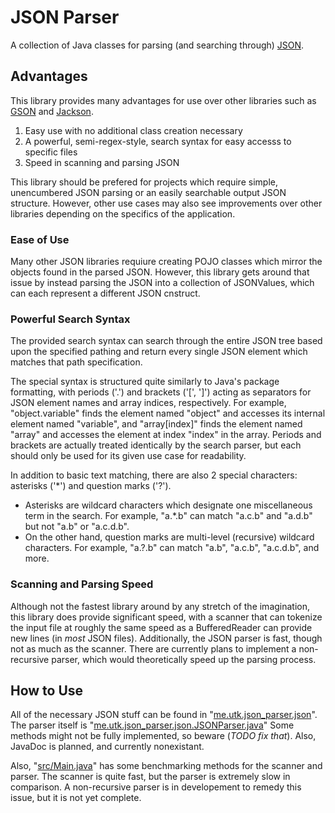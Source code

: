 # JSON Parser
A collection of Java classes for parsing (and searching through) [JSON](https://www.json.org/json-en.html).

## Advantages
This library provides many advantages for use over other libraries such as [GSON](https://github.com/google/gson) and [Jackson](https://github.com/FasterXML/jackson).

1. Easy use with no additional class creation necessary
2. A powerful, semi-regex-style, search syntax for easy accesss to specific files
3. Speed in scanning and parsing JSON

This library should be prefered for projects which require simple, unencumbered JSON parsing or an easily searchable output JSON structure. However, other use cases may also see improvements over other libraries depending on the specifics of the application.

### Ease of Use
Many other JSON libraries requiure creating POJO classes which mirror the objects found in the parsed JSON. However, this library gets around that issue by instead parsing the JSON into a collection of JSONValues, which can each represent a different JSON cnstruct.

### Powerful Search Syntax
The provided search syntax can search through the entire JSON tree based upon the specified pathing and return every single JSON element which matches that path specification.

The special syntax is structured quite similarly to Java's package formatting, with periods ('.') and brackets ('\[', '\]') acting as separators for JSON element names and array indices, respectively. For example, "object.variable" finds the element named "object" and accesses its internal element named "variable", and "array\[index\]" finds the element named "array" and accesses the element at index "index" in the array. Periods and brackets are actually treated identically by the search parser, but each should only be used for its given use case for readability.

In addition to basic text matching, there are also 2 special characters: asterisks ('\*') and question marks ('?').
* Asterisks are wildcard characters which designate one miscellaneous term in the search. For example, "a.\*.b" can match "a.c.b" and "a.d.b" but not "a.b" or "a.c.d.b".
* On the other hand, question marks are multi-level (recursive) wildcard characters. For example, "a.?.b" can match "a.b", "a.c.b", "a.c.d.b", and more.

### Scanning and Parsing Speed
Although not the fastest library around by any stretch of the imagination, this library does provide significant speed, with a scanner that can tokenize the input file at roughly the same speed as a BufferedReader can provide new lines (in *most* JSON files). Additionally, the JSON parser is fast, though not as much as the scanner. There are currently plans to implement a non-recursive parser, which would theoretically speed up the parsing process.

## How to Use
All of the necessary JSON stuff can be found in "[me.utk.json_parser.json](https://github.com/utk003/JSON-Parser/tree/main/src/me/utk/json_parser/json)". The parser itself is "[me.utk.json_parser.json.JSONParser.java](https://github.com/utk003/JSON-Parser/blob/main/src/me/utk/json_parser/json/JSONParser.java)" Some methods might not be fully implemented, so beware (*TODO fix that*). Also, JavaDoc is planned, and currently nonexistant.

Also, "[src/Main.java](https://github.com/utk003/JSON-Parser/blob/main/src/Main.java)" has some benchmarking methods for the scanner and parser. The scanner is quite fast, but the parser is extremely slow in comparison. A non-recursive parser is in developement to remedy this issue, but it is not yet complete.
